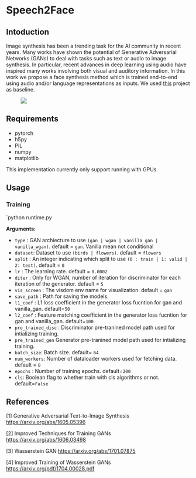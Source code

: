 # Speech2Face
## Intoduction

Image synthesis has been a trending task for the AI community in recent years. Many works have shown the potential of Generative Adversarial Networks (GANs) to deal with tasks such as text or audio to image synthesis. In particular, recent advances in deep learning using audio have inspired many works involving both visual and auditory information. In this work we propose a face synthesis method which is trained end-to-end using audio and/or language representations as inputs. We used [this](https://github.com/aelnouby/Text-to-Image-Synthesis) project as baseline.

<figure><img src='images/a2i.png'></figure>


## Requirements

- pytorch 
- h5py
- PIL
- numpy
- matplotlib

This implementation currently only support running with GPUs.


## Usage
### Training

`python runtime.py

**Arguments:**
- `type` : GAN archiecture to use `(gan | wgan | vanilla_gan | vanilla_wgan)`. default = `gan`. Vanilla mean not conditional
- `dataset`: Dataset to use `(birds | flowers)`. default = `flowers`
- `split` : An integer indicating which split to use `(0 : train | 1: valid | 2: test)`. default = `0`
- `lr` : The learning rate. default = `0.0002`
- `diter` :  Only for WGAN, number of iteration for discriminator for each iteration of the generator. default = `5`
- `vis_screen` : The visdom env name for visualization. default = `gan`
- `save_path` : Path for saving the models.
- `l1_coef` : L1 loss coefficient in the generator loss fucntion for gan and vanilla_gan. default=`50`
- `l2_coef` : Feature matching coefficient in the generator loss fucntion for gan and vanilla_gan. default=`100`
- `pre_trained_disc` : Discriminator pre-tranined model path used for intializing training.
- `pre_trained_gen` Generator pre-tranined model path used for intializing training.
- `batch_size`: Batch size. default= `64`
- `num_workers`: Number of dataloader workers used for fetching data. default = `8`
- `epochs` : Number of training epochs. default=`200`
- `cls`: Boolean flag to whether train with cls algorithms or not. default=`False`


## References
[1]  Generative Adversarial Text-to-Image Synthesis https://arxiv.org/abs/1605.05396

[2]  Improved Techniques for Training GANs https://arxiv.org/abs/1606.03498

[3]  Wasserstein GAN https://arxiv.org/abs/1701.07875

[4] Improved Training of Wasserstein GANs https://arxiv.org/pdf/1704.00028.pdf

